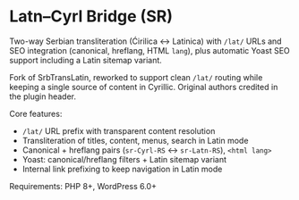 # Latn–Cyrl Bridge (SR)

Two-way Serbian transliteration (Ćirilica ↔ Latinica) with `/lat/` URLs and SEO integration (canonical, hreflang, HTML `lang`), plus automatic Yoast SEO support including a Latin sitemap variant.

Fork of SrbTransLatin, reworked to support clean `/lat/` routing while keeping a single source of content in Cyrillic. Original authors credited in the plugin header.

Core features:
- `/lat/` URL prefix with transparent content resolution
- Transliteration of titles, content, menus, search in Latin mode
- Canonical + hreflang pairs (`sr-Cyrl-RS` ↔ `sr-Latn-RS`), `<html lang>`
- Yoast: canonical/hreflang filters + Latin sitemap variant
- Internal link prefixing to keep navigation in Latin mode

Requirements: PHP 8+, WordPress 6.0+
